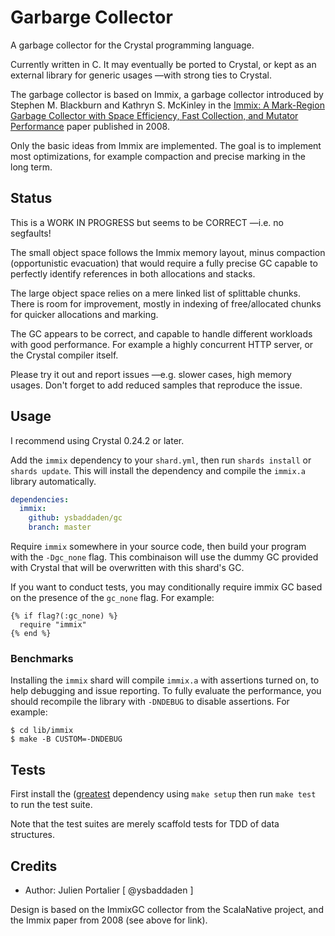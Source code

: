 # Garbarge Collector

A garbage collector for the Crystal programming language.

Currently written in C. It may eventually be ported to Crystal, or kept as an
external library for generic usages —with strong ties to Crystal.

The garbage collector is based on Immix, a garbage collector introduced by
Stephen M. Blackburn and Kathryn S. McKinley in the
[Immix: A Mark-Region Garbage Collector with Space Efficiency, Fast Collection, and Mutator Performance](http://www.cs.utexas.edu/users/speedway/DaCapo/papers/immix-pldi-2008.pdf)
paper published in 2008.

Only the basic ideas from Immix are implemented. The goal is to implement most
optimizations, for example compaction and precise marking in the long term.


## Status

This is a WORK IN PROGRESS but seems to be CORRECT —i.e. no segfaults!

The small object space follows the Immix memory layout, minus compaction
(opportunistic evacuation) that would require a fully precise GC capable to
perfectly identify references in both allocations and stacks.

The large object space relies on a mere linked list of splittable chunks. There
is room for improvement, mostly in indexing of free/allocated chunks for quicker
allocations and marking.

The GC appears to be correct, and capable to handle different workloads with
good performance. For example a highly concurrent HTTP server, or the Crystal
compiler itself.

Please try it out and report issues —e.g. slower cases, high memory usages.
Don't forget to add reduced samples that reproduce the issue.


## Usage

I recommend using Crystal 0.24.2 or later.

Add the `immix` dependency to your `shard.yml`, then run `shards install` or
`shards update`. This will install the dependency and compile the `immix.a`
library automatically.

```yaml
dependencies:
  immix:
    github: ysbaddaden/gc
    branch: master
```

Require `immix` somewhere in your source code, then build your program with the
`-Dgc_none` flag. This combinaison will use the dummy GC provided with Crystal
that will be overwritten with this shard's GC.

If you want to conduct tests, you may conditionally require immix GC based on
the presence of the `gc_none` flag. For example:

```crystal
{% if flag?(:gc_none) %}
  require "immix"
{% end %}
```


### Benchmarks

Installing the `immix` shard will compile `immix.a` with assertions turned on,
to help debugging and issue reporting. To fully evaluate the performance, you
should recompile the library with `-DNDEBUG` to disable assertions. For example:

```console
$ cd lib/immix
$ make -B CUSTOM=-DNDEBUG
```


## Tests

First install the ([greatest](https://github.com/silentbicycle/greatest/)
dependency using `make setup` then run `make test` to run the test suite.

Note that the test suites are merely scaffold tests for TDD of data structures.


## Credits

- Author: Julien Portalier [ @ysbaddaden ]

Design is based on the ImmixGC collector from the ScalaNative project, and the
Immix paper from 2008 (see above for link).
